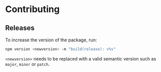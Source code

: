# Contributing

## Releases

To increase the version of the package, run:

```sh
npm version <newversion> -m "build(release): v%s"
```

`<newversion>` needs to be replaced with a valid semantic version such as `major`, `minor` or `patch`.
